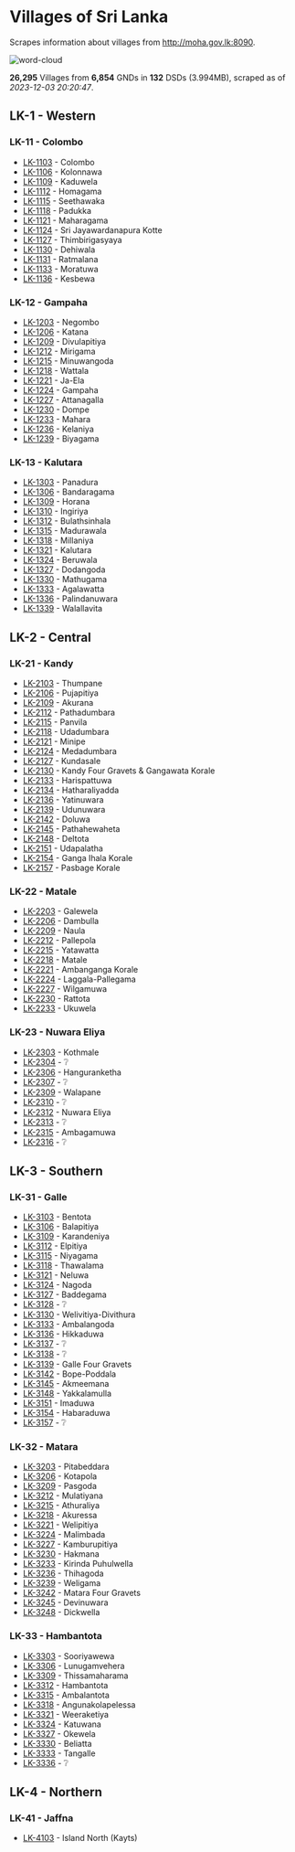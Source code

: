 # Villages of Sri Lanka

Scrapes information about villages from http://moha.gov.lk:8090.

![word-cloud](data/word_cloud.png)

**26,295** Villages from **6,854** GNDs in **132** DSDs (3.994MB), scraped as of *2023-12-03 20:20:47*.

## LK-1 - Western

### LK-11 - Colombo

* [LK-1103](data/villages/LK-1103.json) - Colombo
* [LK-1106](data/villages/LK-1106.json) - Kolonnawa
* [LK-1109](data/villages/LK-1109.json) - Kaduwela
* [LK-1112](data/villages/LK-1112.json) - Homagama
* [LK-1115](data/villages/LK-1115.json) - Seethawaka
* [LK-1118](data/villages/LK-1118.json) - Padukka
* [LK-1121](data/villages/LK-1121.json) - Maharagama
* [LK-1124](data/villages/LK-1124.json) - Sri Jayawardanapura Kotte
* [LK-1127](data/villages/LK-1127.json) - Thimbirigasyaya
* [LK-1130](data/villages/LK-1130.json) - Dehiwala
* [LK-1131](data/villages/LK-1131.json) - Ratmalana
* [LK-1133](data/villages/LK-1133.json) - Moratuwa
* [LK-1136](data/villages/LK-1136.json) - Kesbewa

### LK-12 - Gampaha

* [LK-1203](data/villages/LK-1203.json) - Negombo
* [LK-1206](data/villages/LK-1206.json) - Katana
* [LK-1209](data/villages/LK-1209.json) - Divulapitiya
* [LK-1212](data/villages/LK-1212.json) - Mirigama
* [LK-1215](data/villages/LK-1215.json) - Minuwangoda
* [LK-1218](data/villages/LK-1218.json) - Wattala
* [LK-1221](data/villages/LK-1221.json) - Ja-Ela
* [LK-1224](data/villages/LK-1224.json) - Gampaha
* [LK-1227](data/villages/LK-1227.json) - Attanagalla
* [LK-1230](data/villages/LK-1230.json) - Dompe
* [LK-1233](data/villages/LK-1233.json) - Mahara
* [LK-1236](data/villages/LK-1236.json) - Kelaniya
* [LK-1239](data/villages/LK-1239.json) - Biyagama

### LK-13 - Kalutara

* [LK-1303](data/villages/LK-1303.json) - Panadura
* [LK-1306](data/villages/LK-1306.json) - Bandaragama
* [LK-1309](data/villages/LK-1309.json) - Horana
* [LK-1310](data/villages/LK-1310.json) - Ingiriya
* [LK-1312](data/villages/LK-1312.json) - Bulathsinhala
* [LK-1315](data/villages/LK-1315.json) - Madurawala
* [LK-1318](data/villages/LK-1318.json) - Millaniya
* [LK-1321](data/villages/LK-1321.json) - Kalutara
* [LK-1324](data/villages/LK-1324.json) - Beruwala
* [LK-1327](data/villages/LK-1327.json) - Dodangoda
* [LK-1330](data/villages/LK-1330.json) - Mathugama
* [LK-1333](data/villages/LK-1333.json) - Agalawatta
* [LK-1336](data/villages/LK-1336.json) - Palindanuwara
* [LK-1339](data/villages/LK-1339.json) - Walallavita

## LK-2 - Central

### LK-21 - Kandy

* [LK-2103](data/villages/LK-2103.json) - Thumpane
* [LK-2106](data/villages/LK-2106.json) - Pujapitiya
* [LK-2109](data/villages/LK-2109.json) - Akurana
* [LK-2112](data/villages/LK-2112.json) - Pathadumbara
* [LK-2115](data/villages/LK-2115.json) - Panvila
* [LK-2118](data/villages/LK-2118.json) - Udadumbara
* [LK-2121](data/villages/LK-2121.json) - Minipe
* [LK-2124](data/villages/LK-2124.json) - Medadumbara
* [LK-2127](data/villages/LK-2127.json) - Kundasale
* [LK-2130](data/villages/LK-2130.json) - Kandy Four Gravets & Gangawata Korale
* [LK-2133](data/villages/LK-2133.json) - Harispattuwa
* [LK-2134](data/villages/LK-2134.json) - Hatharaliyadda
* [LK-2136](data/villages/LK-2136.json) - Yatinuwara
* [LK-2139](data/villages/LK-2139.json) - Udunuwara
* [LK-2142](data/villages/LK-2142.json) - Doluwa
* [LK-2145](data/villages/LK-2145.json) - Pathahewaheta
* [LK-2148](data/villages/LK-2148.json) - Deltota
* [LK-2151](data/villages/LK-2151.json) - Udapalatha
* [LK-2154](data/villages/LK-2154.json) - Ganga Ihala Korale
* [LK-2157](data/villages/LK-2157.json) - Pasbage Korale

### LK-22 - Matale

* [LK-2203](data/villages/LK-2203.json) - Galewela
* [LK-2206](data/villages/LK-2206.json) - Dambulla
* [LK-2209](data/villages/LK-2209.json) - Naula
* [LK-2212](data/villages/LK-2212.json) - Pallepola
* [LK-2215](data/villages/LK-2215.json) - Yatawatta
* [LK-2218](data/villages/LK-2218.json) - Matale
* [LK-2221](data/villages/LK-2221.json) - Ambanganga Korale
* [LK-2224](data/villages/LK-2224.json) - Laggala-Pallegama
* [LK-2227](data/villages/LK-2227.json) - Wilgamuwa
* [LK-2230](data/villages/LK-2230.json) - Rattota
* [LK-2233](data/villages/LK-2233.json) - Ukuwela

### LK-23 - Nuwara Eliya

* [LK-2303](data/villages/LK-2303.json) - Kothmale
* [LK-2304](data/villages/LK-2304.json) - ❔
* [LK-2306](data/villages/LK-2306.json) - Hanguranketha
* [LK-2307](data/villages/LK-2307.json) - ❔
* [LK-2309](data/villages/LK-2309.json) - Walapane
* [LK-2310](data/villages/LK-2310.json) - ❔
* [LK-2312](data/villages/LK-2312.json) - Nuwara Eliya
* [LK-2313](data/villages/LK-2313.json) - ❔
* [LK-2315](data/villages/LK-2315.json) - Ambagamuwa
* [LK-2316](data/villages/LK-2316.json) - ❔

## LK-3 - Southern

### LK-31 - Galle

* [LK-3103](data/villages/LK-3103.json) - Bentota
* [LK-3106](data/villages/LK-3106.json) - Balapitiya
* [LK-3109](data/villages/LK-3109.json) - Karandeniya
* [LK-3112](data/villages/LK-3112.json) - Elpitiya
* [LK-3115](data/villages/LK-3115.json) - Niyagama
* [LK-3118](data/villages/LK-3118.json) - Thawalama
* [LK-3121](data/villages/LK-3121.json) - Neluwa
* [LK-3124](data/villages/LK-3124.json) - Nagoda
* [LK-3127](data/villages/LK-3127.json) - Baddegama
* [LK-3128](data/villages/LK-3128.json) - ❔
* [LK-3130](data/villages/LK-3130.json) - Welivitiya-Divithura
* [LK-3133](data/villages/LK-3133.json) - Ambalangoda
* [LK-3136](data/villages/LK-3136.json) - Hikkaduwa
* [LK-3137](data/villages/LK-3137.json) - ❔
* [LK-3138](data/villages/LK-3138.json) - ❔
* [LK-3139](data/villages/LK-3139.json) - Galle Four Gravets
* [LK-3142](data/villages/LK-3142.json) - Bope-Poddala
* [LK-3145](data/villages/LK-3145.json) - Akmeemana
* [LK-3148](data/villages/LK-3148.json) - Yakkalamulla
* [LK-3151](data/villages/LK-3151.json) - Imaduwa
* [LK-3154](data/villages/LK-3154.json) - Habaraduwa
* [LK-3157](data/villages/LK-3157.json) - ❔

### LK-32 - Matara

* [LK-3203](data/villages/LK-3203.json) - Pitabeddara
* [LK-3206](data/villages/LK-3206.json) - Kotapola
* [LK-3209](data/villages/LK-3209.json) - Pasgoda
* [LK-3212](data/villages/LK-3212.json) - Mulatiyana
* [LK-3215](data/villages/LK-3215.json) - Athuraliya
* [LK-3218](data/villages/LK-3218.json) - Akuressa
* [LK-3221](data/villages/LK-3221.json) - Welipitiya
* [LK-3224](data/villages/LK-3224.json) - Malimbada
* [LK-3227](data/villages/LK-3227.json) - Kamburupitiya
* [LK-3230](data/villages/LK-3230.json) - Hakmana
* [LK-3233](data/villages/LK-3233.json) - Kirinda Puhulwella
* [LK-3236](data/villages/LK-3236.json) - Thihagoda
* [LK-3239](data/villages/LK-3239.json) - Weligama
* [LK-3242](data/villages/LK-3242.json) - Matara Four Gravets
* [LK-3245](data/villages/LK-3245.json) - Devinuwara
* [LK-3248](data/villages/LK-3248.json) - Dickwella

### LK-33 - Hambantota

* [LK-3303](data/villages/LK-3303.json) - Sooriyawewa
* [LK-3306](data/villages/LK-3306.json) - Lunugamvehera
* [LK-3309](data/villages/LK-3309.json) - Thissamaharama
* [LK-3312](data/villages/LK-3312.json) - Hambantota
* [LK-3315](data/villages/LK-3315.json) - Ambalantota
* [LK-3318](data/villages/LK-3318.json) - Angunakolapelessa
* [LK-3321](data/villages/LK-3321.json) - Weeraketiya
* [LK-3324](data/villages/LK-3324.json) - Katuwana
* [LK-3327](data/villages/LK-3327.json) - Okewela
* [LK-3330](data/villages/LK-3330.json) - Beliatta
* [LK-3333](data/villages/LK-3333.json) - Tangalle
* [LK-3336](data/villages/LK-3336.json) - ❔

## LK-4 - Northern

### LK-41 - Jaffna

* [LK-4103](data/villages/LK-4103.json) - Island North (Kayts)